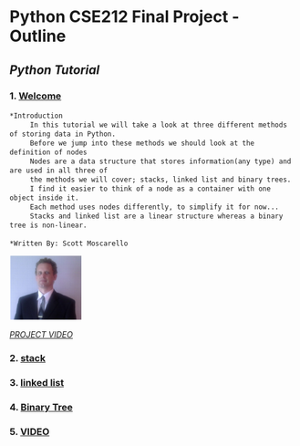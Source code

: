<!--- 👋 Hi, I’m @moscarelloscott
- 👀 I’m interested in ...
- 🌱 I’m currently learning ...
- 💞️ I’m looking to collaborate on ...
- 📫 How to reach me ...


moscarelloscott/moscarelloscott is a ✨ special ✨ repository because its `README.md` (this file) appears on your GitHub profile.
You can click the Preview link to take a look at your changes.
--->
# Python CSE212 Final Project - Outline 
## *Python Tutorial*

### 1. [Welcome](https://github.com/moscarelloscott/moscarelloscott/blob/main/CSE212.md)
    *Introduction
         In this tutorial we will take a look at three different methods of storing data in Python.
         Before we jump into these methods we should look at the definition of nodes
         Nodes are a data structure that stores information(any type) and are used in all three of 
         the methods we will cover; stacks, linked list and binary trees. 
         I find it easier to think of a node as a container with one object inside it.
         Each method uses nodes differently, to simplify it for now...
         Stacks and linked list are a linear structure whereas a binary tree is non-linear.
         
    *Written By: Scott Moscarello
  <img src="images/me2.png" width="25%" height="25%">
  
  *[PROJECT VIDEO](https://www.youtube.com/watch?v=Rye6C-o5eFU)*
        
### 2. [stack](https://github.com/moscarelloscott/moscarelloscott/blob/main/stack.md)
   
### 3. [linked list](https://github.com/moscarelloscott/moscarelloscott/blob/main/linkedlist.md)
 
### 4. [Binary Tree](https://github.com/moscarelloscott/moscarelloscott/blob/main/binarytree.md)
   

### 5. [VIDEO](404)
